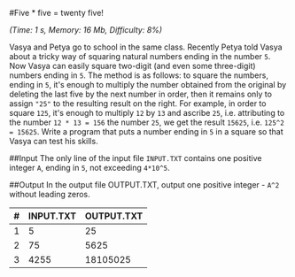 #Five * five = twenty five!

*(Time: 1 s, Memory: 16 Mb, Difficulty: 8%)*

Vasya and Petya go to school in the same class. Recently Petya told Vasya 
about a tricky way of squaring natural numbers ending in the number `5`. 
Now Vasya can easily square two-digit (and even some three-digit) numbers 
ending in `5`. The method is as follows: to square the numbers, ending in `5`, 
it's enough to multiply the number obtained from the original by deleting 
the last five by the next number in order, then it remains only to assign 
`"25"` to the resulting result on the right. For example, in order to square 
`125`, it's enough to multiply `12` by `13` and ascribe `25`, i.e. attributing to 
the number `12 * 13 = 156` the number `25`, we get the result `15625`, i.e. 
`125^2 = 15625`. Write a program that puts a number ending in `5` in a square so 
that Vasya can test his skills.

##Input
The only line of the input file `INPUT.TXT` contains one positive integer 
`A`, ending in `5`, not exceeding `4*10^5`.

##Output
In the output file OUTPUT.TXT, output one positive integer - `A^2`
without leading zeros.

|**#** | **INPUT.TXT** | **OUTPUT.TXT** |
|---|---|-----|
|1|  5|  25|
|2|  75|  5625|
|3|  4255|  18105025|

